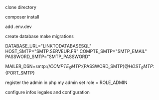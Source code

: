 clone directory

composer install

<!-- FICHIER ENV.DEV -->
add .env.dev


create database
make migrations


<!-- MAILER -->
DATABASE_URL="LINKTODATABASESQL"
HOST_SMTP="SMTP.SERVEUR.FR"
COMPTE_SMTP="SMTP_EMAIL"
PASSWORD_SMTP="SMTP_PASSWORD"

MAILER_DSN=smtp://${COMPTE_SMTP}:${PASSWORD_SMTP}@${HOST_SMTP}:${PORT_SMTP}

<!-- MISE EN ROUTE DU SITE -->
register the admin
in php my admin set role = ROLE_ADMIN

configure infos legales and configuration